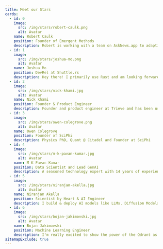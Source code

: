 ```yaml
---
title: Meet our Stars
cards:
  - id: 0
    image:
      src: /img/stars/robert-caulk.png
      alt: Avatar
    name: Robert Caulk
    position: Founder of Emergent Methods
    description: Robert is working with a team on AskNews.app to adaptively enrich, index, and report on over 1 million news articles per day
  - id: 1
    image:
      src: /img/stars/joshua-mo.png
      alt: Avatar
    name: Joshua Mo
    position: DevRel at Shuttle.rs
    description: Hey there! I primarily use Rust and am looking forward to contributing to the Qdrant community!
  - id: 2
    image:
      src: /img/stars/nick-khami.jpg
      alt: Avatar
    name: Nick Khami
    position: Founder & Product Engineer
    description: Founder and product engineer at Trieve and has been using Qdrant since late 2022
  - id: 3
    image:
      src: /img/stars/owen-colegrove.png
      alt: Avatar
    name: Owen Colegrove
    position: Founder of SciPhi
    description: Physics PhD, Quant @ Citadel and Founder at SciPhi
  - id: 4
    image:
      src: /img/stars/m-k-pavan-kumar.jpg
      alt: Avatar
    name: M K Pavan Kumar
    position: Data Scientist and Lead GenAI
    description: A seasoned technology expert with 14 years of experience in full stack development, cloud solutions, & artificial intelligence
  - id: 5
    image:
      src: /img/stars/niranjan-akella.jpg
      alt: Avatar
    name: Niranjan Akella
    position: Scientist by Heart & AI Engineer
    description: I build & deploy AI models like LLMs, Diffusion Models & Vision Models at scale
  - id: 6
    image:
      src: /img/stars/bojan-jakimovski.jpg
      alt: Avatar
    name: Bojan Jakimovski
    position: Machine Learning Engineer
    description: I'm really excited to show the power of the Qdrant as vector database
sitemapExclude: true
---
```


